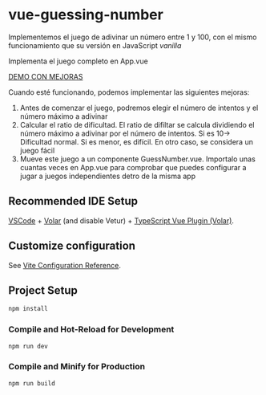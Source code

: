 # vue-guessing-number

Implementemos el juego de adivinar un número entre 1 y 100, con el mismo funcionamiento que su versión en JavaScript _vanilla_

Implementa el juego completo en App.vue


[DEMO CON MEJORAS](https://vue-guessing-number.vercel.app/)

Cuando esté funcionando, podemos implementar las siguientes mejoras:

1. Antes de comenzar el juego, podremos elegir el número de intentos y el número máximo a adivinar
2. Calcular el ratio de dificultad. El ratio de difiltar se calcula dividiendo el número máximo a adivinar por el número de intentos. Si es 10-> Dificultad normal. Si es menor, es difícil. En otro caso, se considera un juego fácil
3. Mueve este juego a un componente GuessNumber.vue. Importalo unas cuantas veces en App.vue para comprobar que puedes configurar a jugar a juegos independientes detro de la misma app

## Recommended IDE Setup

[VSCode](https://code.visualstudio.com/) + [Volar](https://marketplace.visualstudio.com/items?itemName=Vue.volar) (and disable Vetur) + [TypeScript Vue Plugin (Volar)](https://marketplace.visualstudio.com/items?itemName=Vue.vscode-typescript-vue-plugin).

## Customize configuration

See [Vite Configuration Reference](https://vitejs.dev/config/).

## Project Setup

```sh
npm install
```

### Compile and Hot-Reload for Development

```sh
npm run dev
```

### Compile and Minify for Production

```sh
npm run build
```
